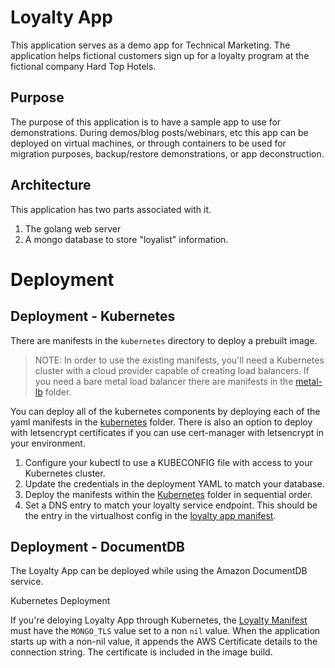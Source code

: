 # Loyalty App

This application serves as a demo app for Technical Marketing. 
The application helps fictional customers sign up for a loyalty program at the fictional company Hard Top Hotels.

## Purpose

The purpose of this application is to have a sample app to use for demonstrations.
During demos/blog posts/webinars, etc this app can be deployed on virtual machines, or through containers to be used for migration purposes, backup/restore demonstrations, or app deconstruction.

## Architecture

This application has two parts associated with it.

1. The golang web server
2. A mongo database to store "loyalist" information.

# Deployment

## <a name="k8s-deploy"></a>Deployment - Kubernetes

There are manifests in the `kubernetes` directory to deploy a prebuilt image.

> NOTE: In order to use the existing manifests, you'll need a Kubernetes cluster with a cloud provider capable of creating load balancers. If you need a bare metal load balancer there are manifests in the [metal-lb](kubernetes/metal-lb) folder.

You can deploy all of the kubernetes components by deploying each of the yaml manifests in the [kubernetes](kubernetes) folder. There is also an option to deploy with letsencrypt certificates if you can use cert-manager with letsencrypt in your environment.

1. Configure your kubectl to use a KUBECONFIG file with access to your Kubernetes cluster.
2. Update the credentials in the deployment YAML to match your database.
3. Deploy the manifests within the [Kubernetes](kubernetes) folder in sequential order.
4. Set a DNS entry to match your loyalty service endpoint. This should be the entry in the virtualhost config in the [loyalty app manifest](kubernetes/4-ht-loyalty_dep-svc-ingress.yml).

## <a name="documentDB"></a>Deployment - DocumentDB

The Loyalty App can be deployed while using the Amazon DocumentDB service.

Kubernetes Deployment

If you're deloying Loyalty App through Kubernetes, the [Loyalty Manifest](kubernetes/4-ht-loyalty_dep-svc-ingress.yml) must have the `MONGO_TLS` value set to a non `nil` value. When the application starts up with a non-nil value, it appends the AWS Certificate details to the connection string. The certificate is included in the image build.
